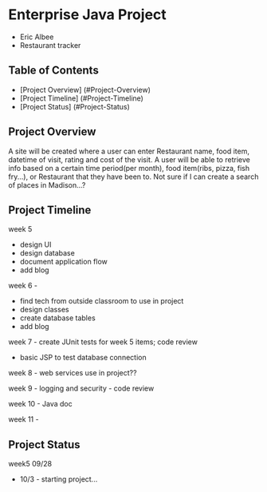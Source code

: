 # Enterprise Java Project

* Eric Albee
* Restaurant tracker

## Table of Contents
- [Project Overview] (#Project-Overview)
- [Project Timeline] (#Project-Timeline)
- [Project Status] (#Project-Status)

## <a name="Project-Overview"></a>Project Overview
A site will be created where a user can enter Restaurant name, food item, datetime of visit, rating and cost of the visit.
A user will be able to retrieve info based on a certain time period(per month), food item(ribs, pizza, fish fry...), or Restaurant that they have been to.
Not sure if I can create a search of places in Madison...?

## <a name="Project-Timeline"></a> Project Timeline
week 5
* design UI
* design database
* document application flow
* add blog

week 6 -
* find tech from outside classroom to use in project
* design classes
* create database tables
* add blog

week 7 - create JUnit tests for week 5 items; code review
* basic JSP to test database connection

week 8 - web services use in project??

week 9 - logging and security - code review

week 10 - Java doc

week 11 -

## <a name="Project-Status"></a> Project Status
week5 09/28
* 10/3 - starting project...
